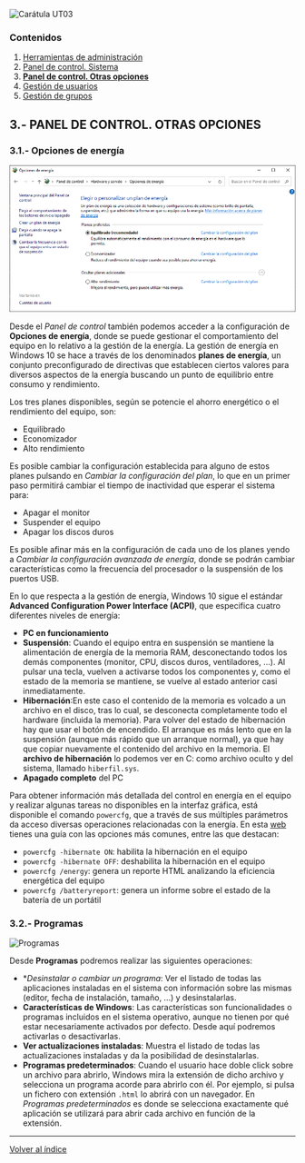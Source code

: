 ![Carátula UT03](imgs/caratula_ut03.png)

### Contenidos

1. [Herramientas de administración](01_herramientas_administración.md)
2. [Panel de control. Sistema](02_sistema.md)
3. [**Panel de control. Otras opciones**](03_otras_opciones.md)
4. [Gestión de usuarios](04_usuarios.md)
5. [Gestión de grupos](05_grupos.md)


## 3.- PANEL DE CONTROL. OTRAS OPCIONES

### 3.1.- Opciones de energía

![Opciones de energía](imgs/energía.png)

Desde el *Panel de control* también podemos acceder a la configuración de **Opciones de energía**, donde se puede gestionar el comportamiento del equipo en lo relativo a la gestión de la energía. La gestión de energía en Windows 10 se hace a través de los denominados **planes de energía**, un conjunto preconfigurado de directivas que establecen ciertos valores para diversos aspectos de la energía buscando un punto de equilibrio entre consumo y rendimiento.

Los tres planes disponibles, según se potencie el ahorro energético o el rendimiento del equipo, son:

- Equilibrado
- Economizador
- Alto rendimiento

Es posible cambiar la configuración establecida para alguno de estos planes pulsando en *Cambiar la configuración del plan*, lo que en un primer paso permitirá cambiar el tiempo de inactividad que esperar el sistema para:

- Apagar el monitor
- Suspender el equipo
- Apagar los discos duros

Es posible afinar más en la configuración de cada uno de los planes yendo a *Cambiar la configuración avanzada de energía*, donde se podrán cambiar características como la frecuencia del procesador o la suspensión de los puertos USB.

En lo que respecta a la gestión de energía, Windows 10 sigue el estándar **Advanced Configuration Power Interface (ACPI)**, que especifica cuatro diferentes niveles de energía:

- **PC en funcionamiento**
- **Suspensión**: Cuando el equipo entra en suspensión se mantiene la alimentación de energía de la memoria RAM, desconectando todos los demás componentes (monitor, CPU, discos duros, ventiladores, …). Al pulsar una tecla, vuelven a activarse todos los componentes y, como el estado de la memoria se mantiene, se vuelve al estado anterior casi inmediatamente.
- **Hibernación**:En este caso el contenido de la memoria es volcado a un archivo en el disco, tras lo cual, se desconecta completamente todo el hardware (incluida la memoria). Para volver del estado de hibernación hay que usar el botón de encendido. El arranque es más lento que en la suspensión (aunque más rápido que un arranque normal), ya que hay que copiar nuevamente el contenido del archivo en la memoria. El **archivo de hibernación** lo podemos ver en C: como archivo oculto y del sistema, llamado `hiberfil.sys`.
- **Apagado completo** del PC

Para obtener información más detallada del control en energía en el equipo y realizar algunas tareas no disponibles en la interfaz gráfica, está disponible el comando `powercfg`, que a través de sus múltiples parámetros da acceso diversas operaciones relacionadas con la energía. En esta [web](https://www.softzone.es/windows-10/como-se-hace/comandos-basicos-dominar-powercfg/) tienes una guía con las opciones más comunes, entre las que destacan:

- `powercfg -hibernate ON`: habilita la hibernación en el equipo
- `powercfg -hibernate OFF`: deshabilita la hibernación en el equipo
- `powercfg /energy`: genera un reporte HTML analizando la eficiencia energética del equipo
- `powercfg /batteryreport`: genera un informe sobre el estado de la batería de un portátil


### 3.2.- Programas

![Programas](imgs/programas.png)

Desde **Programas** podremos realizar las siguientes operaciones:

- **Desinstalar o cambiar un programa*: Ver el listado de todas las aplicaciones instaladas en el sistema con información sobre las mismas (editor, fecha de instalación, tamaño, ...) y desinstalarlas.
- **Características de Windows**: Las características son funcionalidades o programas incluidos en el sistema operativo, aunque no tienen por qué estar necesariamente activados por defecto. Desde aquí podremos activarlas o desactivarlas.
- **Ver actualizaciones instaladas**: Muestra el listado de todas las actualizaciones instaladas y da la posibilidad de desinstalarlas.
- **Programas predeterminados**: Cuando el usuario hace doble click sobre un archivo para abrirlo, Windows mira la extensión de dicho archivo y selecciona un programa acorde para abrirlo con él. Por ejemplo, si pulsa un fichero con extensión `.html` lo abrirá con un navegador. En *Programas predeterminados* es donde se selecciona exactamente qué aplicación se utilizará para abrir cada archivo en función de la extensión.




*** 

[Volver al índice](index_UT03.md)